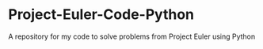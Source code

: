 # Project-Euler-Code-Python
A repository for my code to solve problems from Project Euler using Python
